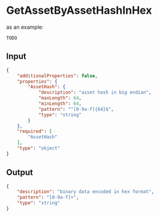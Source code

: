 # GetAssetByAssetHashInHex

as an example:

```
TODO
```


## Input

```json
{
    "additionalProperties": false,
    "properties": {
        "AssetHash": {
            "description": "asset hash in big endian",
            "maxLength": 64,
            "minLength": 64,
            "pattern": "^[0-9a-f]{64}$",
            "type": "string"
        }
    },
    "required": [
        "AssetHash"
    ],
    "type": "object"
}
```

## Output

```json
{
    "description": "binary data encoded in hex format",
    "pattern": "[0-9a-f]+",
    "type": "string"
}
```

